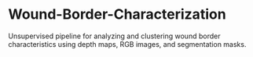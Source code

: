 # Wound-Border-Characterization
Unsupervised pipeline for analyzing and clustering wound border characteristics using depth maps, RGB images, and segmentation masks.

